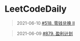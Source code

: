# LeetCodeDaily

> 2021-06-10 [#518. 零钱兑换 II](https://leetcode-cn.com/problems/coin-change-2/)

> 2021-06-09 [#879. 盈利计划](https://leetcode-cn.com/problems/profitable-schemes/)


